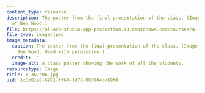 ```yaml
---
content_type: resource
description: The poster from the final presentation of the class. (Image courtesy
  of Ben Wood.)
file: https://ol-ocw-studio-app-production.s3.amazonaws.com/courses/4-367-studio-seminar-in-public-art-spring-2006/1c1b81e86991ff601d78980904dc69f8_4-367s06.jpg
file_type: image/jpeg
image_metadata:
  caption: The poster from the final presentation of the class. (Image courtesy of
    Ben Wood. Used with permission.)
  credit: ''
  image-alt: A class poster showing the work of all the students.
resourcetype: Image
title: 4-367s06.jpg
uid: 1c1b81e8-6991-ff60-1d78-980904dc69f8
---
```

